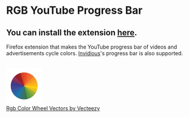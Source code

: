 # RGB YouTube Progress Bar

## You can install the extension [here](https://addons.mozilla.org/addon/rgb-youtube-progress-bar/).

Firefox extension that makes the YouTube progress bar of videos and advertisements cycle colors. [Invidious](https://invidious.io/)'s progress bar is also supported.

<br>

<a href="https://www.vecteezy.com/free-vector/rgb-color-wheel">
    <img alt="Color Wheel" src="./icons/icon-96.jpg"/>
    <br>
    Rgb Color Wheel Vectors by Vecteezy
</a>
